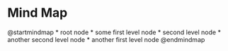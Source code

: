 # Mind Map

<code-block lang="plantuml">
    @startmindmap
        * root node
            * some first level node
                * second level node
                * another second level node
            * another first level node
    @endmindmap
</code-block>
